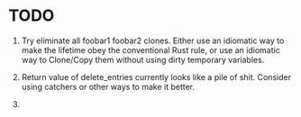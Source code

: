 # TODO

1. Try eliminate all foobar1 foobar2 clones. Either use an idiomatic way to make the lifetime obey the conventional Rust rule, or use an idiomatic way to Clone/Copy them without using dirty temporary variables.

2. Return value of delete_entries currently looks like a pile of shit. Consider using catchers or other ways to make it better.

3.
